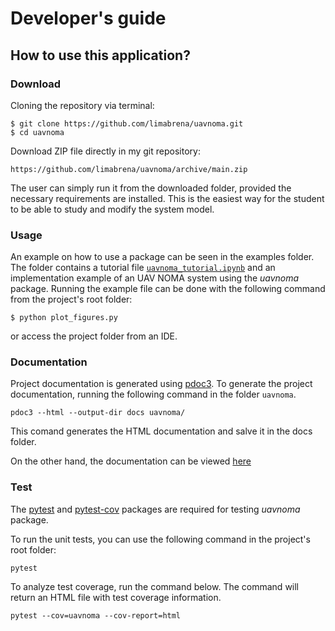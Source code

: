 # Developer's guide

## How to use this application?

### Download

Cloning the repository via terminal:

```
$ git clone https://github.com/limabrena/uavnoma.git
$ cd uavnoma
```

Download ZIP file directly in my git repository:

```
https://github.com/limabrena/uavnoma/archive/main.zip
```

The user can simply run it from the downloaded folder, provided the necessary requirements are installed. This is the easiest way for the student to be able to study and modify the system model.

### Usage

An example on how to use a package can be seen in the examples folder.
The folder contains a tutorial file [`uavnoma_tutorial.ipynb`](../example/uavnoma_tutorial.ipynb)  and an implementation example of an UAV NOMA system using the *uavnoma* package.
Running the example file can be done with the following command from the project's root folder:
```
$ python plot_figures.py
```
or access the project folder from an IDE.

### Documentation

Project documentation is generated using [pdoc3](https://pdoc3.github.io/pdoc/). To generate the project documentation, running the following command in the folder `uavnoma`. 

```
pdoc3 --html --output-dir docs uavnoma/
```
This comand generates the HTML documentation and salve it in the docs folder.

On the other hand, the documentation can be viewed [here](https://limabrena.github.io/uavnoma/docs/index.html)

### Test

The [pytest](https://docs.pytest.org/en/stable/) and [pytest-cov](https://pypi.org/project/pytest-cov/) packages are required for testing *uavnoma* package.

To run the unit tests, you can use the following command in the project's root folder:

```
pytest
```

To analyze test coverage, run the command below. The command will return an HTML file with test coverage information.

```
pytest --cov=uavnoma --cov-report=html
```